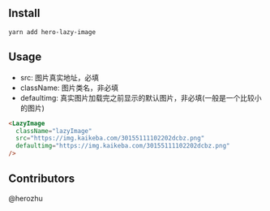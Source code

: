 ## Install

```shell script
yarn add hero-lazy-image
```

## Usage

- src: 图片真实地址，必填
- className: 图片类名，非必填
- defaultimg: 真实图片加载完之前显示的默认图片，非必填(一般是一个比较小的图片)

```html
<LazyImage
  className="lazyImage"
  src="https://img.kaikeba.com/30155111102202dcbz.png"
  defaultimg="https://img.kaikeba.com/30155111102202dcbz.png"
/>
```

## Contributors

@herozhu
